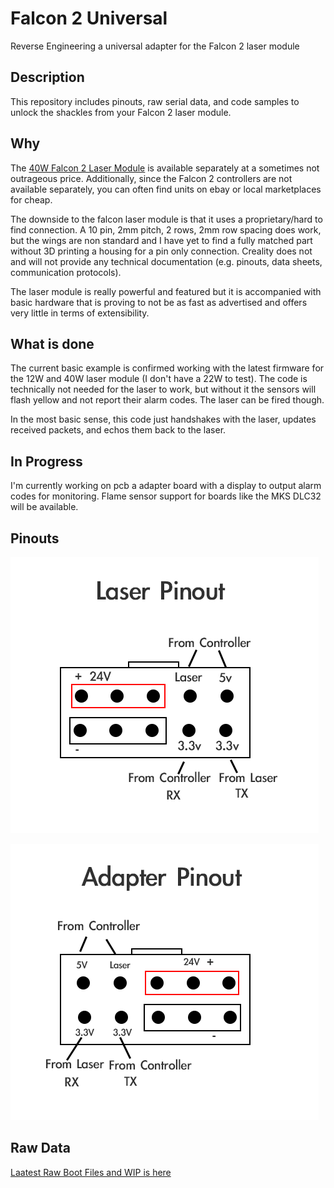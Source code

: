 # Falcon 2 Universal
Reverse Engineering a universal adapter for the Falcon 2 laser module
## Description

This repository includes pinouts, raw serial data, and code samples to unlock the shackles from your Falcon 2 laser module.

## Why

The [40W Falcon 2 Laser Module](https://store.creality.com/products/falcon2-40w-laser-module) is available separately at a sometimes not outrageous price. Additionally, since the Falcon 2 controllers are not available separately, you can often find units on ebay or local marketplaces for cheap.

The downside to the falcon laser module is that it uses a proprietary/hard to find connection. A 10 pin, 2mm pitch, 2 rows, 2mm row spacing does work, but the wings are non standard and I have yet to find a fully matched part without 3D printing a housing for a pin only connection. Creality does not and will not provide any technical documentation (e.g. pinouts, data sheets, communication protocols). 

The laser module is really powerful and featured but it is accompanied with basic hardware that is proving to not be as fast as advertised and offers very little in terms of extensibility.

## What is done

The current basic example is confirmed working with the latest firmware for the 12W and 40W laser module (I don't have a 22W to test). The code is technically not needed for the laser to work, but without it the sensors will flash yellow and not report their alarm codes. The laser can be fired though. 

In the most basic sense, this code just handshakes with the laser, updates received packets, and echos them back to the laser.


## In Progress

I'm currently working on pcb a adapter board with a display to output alarm codes for monitoring. Flame sensor support for boards like the MKS DLC32 will be available.


## Pinouts

![Falcon 2 Laser Pinout](https://raw.githubusercontent.com/drewgreenwell/Falcon2Universal/main/content/Falcon-2-Laser-Pinout.png)

![Falcon 2 Laser Adapter](https://raw.githubusercontent.com/drewgreenwell/Falcon2Universal/main/content/Falcon-2-Adapter-Pinout.png)

## Raw Data

[Laatest Raw Boot Files and WIP is here](https://raw.githubusercontent.com/drewgreenwell/Falcon2Universal/main/content/3.0.5-Dumps/)
